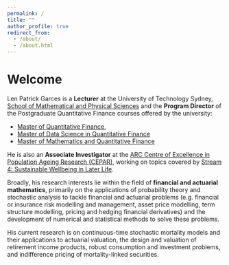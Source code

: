 ```yaml
---
permalink: /
title: ""
author_profile: true
redirect_from: 
  - /about/
  - /about.html
---
```


# Welcome

Len Patrick Garces is a **Lecturer** at the University of Technology Sydney, [School of Mathematical and Physical Sciences](https://www.uts.edu.au/about/faculty-science/school-mathematical-and-physical-sciences) and the **Program Director** of the Postgraduate Quantitative Finance courses offered by the university:
  - [Master of Quantitative Finance](https://www.uts.edu.au/study/find-a-course/master-quantitative-finance),
  - [Master of Data Science in Quantitative Finance](https://www.uts.edu.au/study/find-a-course/master-data-science-quantitative-finance)
  - [Master of Mathematics and Quantitative Finance](https://www.uts.edu.au/study/find-a-course/master-mathematics-and-quantitative-finance)

He is also an **Associate Investigator** at the [ARC Centre of Excellence in Population Ageing Research (CEPAR)](https://cepar.edu.au/), working on topics covered by [Stream 4: Sustainable Wellbeing in Later Life](https://cepar.edu.au/research/research-program-2017-2024/sustainable-wellbeing-later-life).

Broadly, his research interests lie within the field of **financial and actuarial mathematics**, primarily on the applications of probability theory and stochastic analysis to tackle financial and actuarial problems (e.g. financial or insurance risk modelling and management, asset price modelling, term structure modelling, pricing and hedging financial derivatives) and the development of numerical and statistical methods to solve these problems.

His current research is on continuous-time stochastic mortality models and their applications to actuarial valuation, the design and valuation of retirement income products, robust consumption and investment problems, and indifference pricing of mortality-linked securities.


